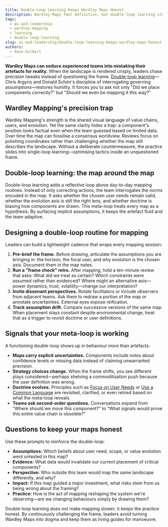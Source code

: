 ```yaml
---
title: Double-Loop Learning Keeps Wardley Maps Honest
description: Wardley Maps feel definitive, but double-loop learning stops them from ossifying into doctrine and keeps teams adaptive.
tags:
  - ai-and-leadership
  - wardley-mapping
  - learning
  - double-loop-learning
slug: ai-and-leadership/double-loop-learning-keeps-wardley-maps-honest
authors:
  - dave-hulbert
---
```


**Wardley Maps can seduce experienced teams into mistaking their artefacts for reality.** When the landscape is rendered crisply, leaders chase precision tweaks instead of questioning the frame. [Double-loop learning](/terms/double-loop-learning)—Chris Argyris and Donald Schön's discipline of interrogating governing assumptions—restores humility. It forces you to ask not only "Did we place components correctly?" but "Should we even be mapping it this way?"

<!-- truncate -->

## Wardley Mapping's precision trap

Wardley Mapping's strength is the shared visual language of value chains, users, and evolution. Yet the same clarity hides a trap: a component's position looks factual even when the team guessed based on limited data. Over time the map can fossilise a consensus worldview. Reviews focus on polishing coordinates rather than challenging whether the map still describes the landscape. Without a deliberate countermeasure, the practice slides into single-loop learning—optimising tactics inside an unquestioned frame.

## Double-loop learning: the map around the map

Double-loop learning adds a reflective loop above day-to-day mapping routines. Instead of only correcting actions, the team interrogates the norms encoded in the map. It asks whether the chosen user needs remain valid, whether the evolution axis is still the right lens, and whether doctrine is biasing how components are drawn. This meta-loop treats every map as a hypothesis. By surfacing implicit assumptions, it keeps the artefact fluid and the team adaptive.

## Designing a double-loop routine for mapping

Leaders can build a lightweight cadence that wraps every mapping session:

1. **Pre-brief the frame.** Before drawing, articulate the assumptions you are bringing in: the horizon, the focal user, and why evolution is the chosen axis. Document them in the map notes.
2. **Run a "frame check" retro.** After mapping, hold a ten-minute review that asks: What did we treat as certain? Which constraints were assumed rather than evidenced? Where might an alternative axis—power dynamics, trust, volatility—change our interpretation?
3. **Invite dissonant perspectives.** Rotate facilitators or include observers from adjacent teams. Ask them to redraw a portion of the map or annotate uncertainties. External eyes expose reification.
4. **Track assumption drift.** Compare successive versions of the same map. When placement stays constant despite environmental change, treat that as a trigger to revisit doctrine or user definitions.

## Signals that your meta-loop is working

A functioning double-loop shows up in behaviour more than artefacts:

- **Maps carry explicit uncertainties.** Components include notes about confidence levels or missing data instead of claiming unwarranted precision.
- **Strategy choices change.** When the frame shifts, you see different plays considered—perhaps shelving a commoditisation push because the user definition was wrong.
- **Doctrine evolves.** Principles such as [Focus on User Needs](/doctrines/focus-on-user-needs) or [Use a Common Language](/doctrines/use-a-common-language) are revisited, clarified, or even retired based on what the meta-loop reveals.
- **Teams ask second-order questions.** Conversations expand from "Where should we move this component?" to "What signals would prove this entire value chain is obsolete?"

## Questions to keep your maps honest

Use these prompts to reinforce the double-loop:

- **Assumptions:** Which beliefs about user need, scope, or value evolution went untested in this map?
- **Evidence:** What data would invalidate our current placement of critical components?
- **Perspective:** Who outside this team would map the same landscape differently, and why?
- **Impact:** If this map guided a major investment, what risks stem from us being wrong about the framing?
- **Practice:** How is the act of mapping reshaping the system we're observing—are we changing behaviours simply by drawing them?

Double-loop learning does not make mapping slower; it keeps the practice honest. By continuously challenging the frame, leaders avoid turning Wardley Maps into dogma and keep them as living guides for manoeuvre.
